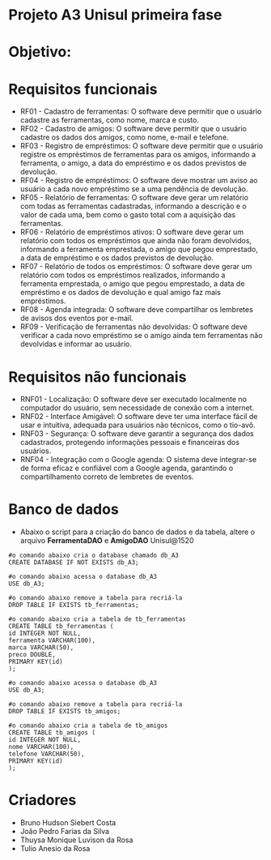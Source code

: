 # Projeto A3 Unisul primeira fase

# Objetivo:

# Requisitos funcionais
- RF01 - Cadastro de ferramentas: O software deve permitir que o usuário cadastre as
ferramentas, como nome, marca e custo.
- RF02 - Cadastro de amigos: O software deve permitir que o usuário cadastre os dados
dos amigos, como nome, e-mail e telefone.
- RF03 - Registro de empréstimos: O software deve permitir que o usuário registre os
empréstimos de ferramentas para os amigos, informando a ferramenta, o amigo, a
data do empréstimo e os dados previstos de devolução.
- RF04 - Registro de empréstimos: O software deve mostrar um aviso ao usuário a cada
novo empréstimo se a uma pendência de devolução.
- RF05 - Relatório de ferramentas: O software deve gerar um relatório com todas as
ferramentas cadastradas, informando a descrição e o valor de cada uma, bem como
o gasto total com a aquisição das ferramentas.
- RF06 - Relatório de empréstimos ativos: O software deve gerar um relatório com todos
os empréstimos que ainda não foram devolvidos, informando a ferramenta
emprestada, o amigo que pegou emprestado, a data de empréstimo e os dados
previstos de devolução.
- RF07 - Relatório de todos os empréstimos: O software deve gerar um relatório com
todos os empréstimos realizados, informando a ferramenta emprestada, o amigo que
pegou emprestado, a data de empréstimo e os dados de devolução e qual amigo faz
mais empréstimos.
- RF08 - Agenda integrada: O software deve compartilhar os lembretes de avisos dos
eventos por e-mail.
- RF09 - Verificação de ferramentas não devolvidas: O software deve verificar a cada
novo empréstimo se o amigo ainda tem ferramentas não devolvidas e informar ao
usuário.

# Requisitos não funcionais
- RNF01 - Localização: O software deve ser executado localmente no computador do
usuário, sem necessidade de conexão com a internet.
- RNF02 - Interface Amigável: O software deve ter uma interface fácil de usar e intuitiva,
adequada para usuários não técnicos, como o tio-avô.
- RNF03 - Segurança: O software deve garantir a segurança dos dados cadastrados,
protegendo informações pessoais e financeiras dos usuários.
- RNF04 - Integração com o Google agenda: O sistema deve integrar-se de forma eficaz
e confiável com a Google agenda, garantindo o compartilhamento correto de
lembretes de eventos.

# Banco de dados
- Abaixo o script para a criação do banco de dados e da tabela, altere o arquivo **FerramentaDAO** e **AmigoDAO** Unisul@1520
```
#o comando abaixo cria o database chamado db_A3
CREATE DATABASE IF NOT EXISTS db_A3;

#o comando abaixo acessa o database db_A3
USE db_A3;

#o comando abaixo remove a tabela para recriá-la
DROP TABLE IF EXISTS tb_ferramentas;

#o comando abaixo cria a tabela de tb_ferramentas
CREATE TABLE tb_ferramentas (
id INTEGER NOT NULL,
ferramenta VARCHAR(100),
marca VARCHAR(50),
preco DOUBLE,
PRIMARY KEY(id)
);

#o comando abaixo acessa o database db_A3
USE db_A3;

#o comando abaixo remove a tabela para recriá-la
DROP TABLE IF EXISTS tb_amigos;

#o comando abaixo cria a tabela de tb_amigos
CREATE TABLE tb_amigos (
id INTEGER NOT NULL,
nome VARCHAR(100),
telefone VARCHAR(50),
PRIMARY KEY(id)
);
```

# Criadores
- Bruno Hudson Siebert Costa
- João Pedro Farias da Silva
- Thuysa Monique Luvison da Rosa
- Tulio Anesio da Rosa

